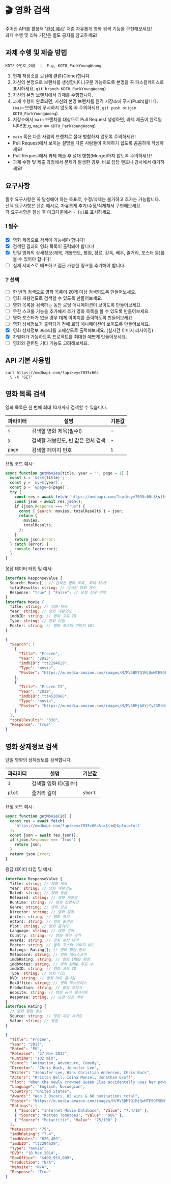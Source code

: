 # 🎬 영화 검색

주어진 API를 활용해 '[완성 예시](https://stupefied-hodgkin-d9d350.netlify.app/)' 처럼 자유롭게 영화 검색 기능을 구현해보세요!  
과제 수행 및 리뷰 기간은 별도 공지를 참고하세요!

## 과제 수행 및 제출 방법

```
KDT기수번호_이름  |  E.g, KDT0_ParkYoungWoong
```

1. 현재 저장소를 로컬에 클론(Clone)합니다.
1. 자신의 본명으로 브랜치를 생성합니다.(구분 가능하도록 본명을 꼭 파스칼케이스로 표시하세요, `git branch KDT0_ParkYoungWoong`)
1. 자신의 본명 브랜치에서 과제를 수행합니다.
1. 과제 수행이 완료되면, 자신의 본명 브랜치를 원격 저장소에 푸시(Push)합니다.(`main` 브랜치에 푸시하지 않도록 꼭 주의하세요, `git push origin KDT0_ParkYoungWoong`)
1. 저장소에서 `main` 브랜치를 대상으로 Pull Request 생성하면, 과제 제출이 완료됩니다!(E.g, `main` <== `KDT0_ParkYoungWoong`)

- `main` 혹은 다른 사람의 브랜치로 절대 병합하지 않도록 주의하세요!
- Pull Request에서 보이는 설명을 다른 사람들이 이해하기 쉽도록 꼼꼼하게 작성하세요!
- Pull Request에서 과제 제출 후 절대 병합(Merge)하지 않도록 주의하세요!
- 과제 수행 및 제출 과정에서 문제가 발생한 경우, 바로 담당 멘토나 강사에서 얘기하세요!

## 요구사항

필수 요구사항은 꼭 달성해야 하는 목표로, 수정/삭제는 불가하고 추가는 가능합니다.  
선택 요구사항은 단순 예시로, 자유롭게 추가/수정/삭제해서 구현해보세요.  
각 요구사항은 달성 후 마크다운에서 `- [x]`로 표시하세요.

### ❗ 필수

- [x] 영화 제목으로 검색이 가능해야 합니다!
- [x] 검색된 결과의 영화 목록이 출력돼야 합니다!
- [x] 단일 영화의 상세정보(제목, 개봉연도, 평점, 장르, 감독, 배우, 줄거리, 포스터 등)를 볼 수 있어야 합니다!
- [ ] 실제 서비스로 배포하고 접근 가능한 링크를 추가해야 합니다.

### ❔ 선택

- [ ] 한 번의 검색으로 영화 목록이 20개 이상 검색되도록 만들어보세요.
- [ ] 영화 개봉연도로 검색할 수 있도록 만들어보세요.
- [ ] 영화 목록을 검색하는 동안 로딩 애니메이션이 보이도록 만들어보세요.
- [ ] 무한 스크롤 기능을 추가해서 추가 영화 목록을 볼 수 있도록 만들어보세요.
- [ ] 영화 포스터가 없을 경우 대체 이미지를 출력하도록 만들어보세요.
- [ ] 영화 상세정보가 출력되기 전에 로딩 애니메이션이 보이도록 만들어보세요.
- [x] 영화 상세정보 포스터를 고해상도로 출력해보세요. (실시간 이미지 리사이징)
- [x] 차별화가 가능하도록 프로젝트를 최대한 예쁘게 만들어보세요.
- [ ] 영화와 관련된 기타 기능도 고려해보세요.

## API 기본 사용법

```curl
curl https://omdbapi.com/?apikey=7035c60c
  \ -X 'GET'
```

## 영화 목록 검색

영화 목록은 한 번에 최대 10개까지 검색할 수 있습니다.

| 파라미터 | 설명                               | 기본값 |
| -------- | ---------------------------------- | ------ |
| `s`      | 검색할 영화 제목(필수!)            | -      |
| `y`      | 검색할 개봉연도, 빈 값은 전체 검색 | -      |
| `page`   | 검색할 페이지 번호                 | `1`    |

요청 코드 예시:

```js
async function getMovies(title, year = "", page = 1) {
  const s = `&s=${title}`;
  const y = `&y=${year}`;
  const p = `&page=${page}`;
  try {
    const res = await fetch(`https://omdbapi.com/?apikey=7035c60c${s}${y}${p}`);
    const json = await res.json();
    if (json.Response === "True") {
      const { Search: movies, totalResults } = json;
      return {
        movies,
        totalResults,
      };
    }
    return json.Error;
  } catch (error) {
    console.log(error);
  }
}
```

응답 데이터 타입 및 예시:

```ts
interface ResponseValue {
  Search: Movie[]; // 검색된 영화 목록, 최대 10개
  totalResults: string; // 검색된 영화 개수
  Response: "True" | "False"; // 요청 성공 여부
}
interface Movie {
  Title: string; // 영화 제목
  Year: string; // 영화 개봉연도
  imdbID: string; // 영화 고유 ID
  Type: string; // 영화 타입
  Poster: string; // 영화 포스터 이미지 URL
}
```

```json
{
  "Search": [
    {
      "Title": "Frozen",
      "Year": "2013",
      "imdbID": "tt2294629",
      "Type": "movie",
      "Poster": "https://m.media-amazon.com/images/M/MV5BMTQ1MjQwMTE5OF5BMl5BanBnXkFtZTgwNjk3MTcyMDE@._V1_SX300.jpg"
    },
    {
      "Title": "Frozen II",
      "Year": "2019",
      "imdbID": "tt4520988",
      "Type": "movie",
      "Poster": "https://m.media-amazon.com/images/M/MV5BMjA0YjYyZGMtN2U0Ni00YmY4LWJkZTItYTMyMjY3NGYyMTJkXkEyXkFqcGdeQXVyNDg4NjY5OTQ@._V1_SX300.jpg"
    }
  ],
  "totalResults": "338",
  "Response": "True"
}
```

## 영화 상제정보 검색

단일 영화의 상제정보를 검색합니다.

| 파라미터 | 설명                  | 기본값  |
| -------- | --------------------- | ------- |
| `i`      | 검색할 영화 ID(필수!) |
| `plot`   | 줄거리 길이           | `short` |

요청 코드 예시:

```js
async function getMovie(id) {
  const res = await fetch(
    `https://omdbapi.com/?apikey=7035c60c&i=${id}&plot=full`
  );
  const json = await res.json();
  if (json.Response === "True") {
    return json;
  }
  return json.Error;
}
```

응답 데이터 타입 및 예시:

```ts
interface ResponseValue {
  Title: string; // 영화 제목
  Year: string; // 영화 개봉연도
  Rated: string; // 영화 등급
  Released: string; // 영화 개봉일
  Runtime: string; // 영화 상영시간
  Genre: string; // 영화 장르
  Director: string; // 영화 감독
  Writer: string; // 영화 작가
  Actors: string; // 영화 출연진
  Plot: string; // 영화 줄거리
  Language: string; // 영화 언어
  Country: string; // 영화 제작 국가
  Awards: string; // 영화 수상 내역
  Poster: string; // 영화 포스터 이미지 URL
  Ratings: Rating[]; // 영화 평점 정보
  Metascore: string; // 영화 메타스코어
  imdbRating: string; // 영화 IMDB 평점
  imdbVotes: string; // 영화 IMDB 투표 수
  imdbID: string; // 영화 고유 ID
  Type: string; // 영화 타입
  DVD: string; // 영화 DVD 출시일
  BoxOffice: string; // 영화 박스오피스
  Production: string; // 영화 제작사
  Website: string; // 영화 공식 웹사이트
  Response: string; // 요청 성공 여부
}
interface Rating {
  // 영화 평점 정보
  Source: string; // 평점 제공 사이트
  Value: string; // 평점
}
```

```json
{
  "Title": "Frozen",
  "Year": "2013",
  "Rated": "PG",
  "Released": "27 Nov 2013",
  "Runtime": "102 min",
  "Genre": "Animation, Adventure, Comedy",
  "Director": "Chris Buck, Jennifer Lee",
  "Writer": "Jennifer Lee, Hans Christian Andersen, Chris Buck",
  "Actors": "Kristen Bell, Idina Menzel, Jonathan Groff",
  "Plot": "When the newly crowned Queen Elsa accidentally uses her power to turn things into ice to curse her home in infinite winter, her sister Anna teams up with a mountain man, his playful reindeer, and a snowman to change the weather co...",
  "Language": "English, Norwegian",
  "Country": "United States",
  "Awards": "Won 2 Oscars. 82 wins & 60 nominations total",
  "Poster": "https://m.media-amazon.com/images/M/MV5BMTQ1MjQwMTE5OF5BMl5BanBnXkFtZTgwNjk3MTcyMDE@._V1_SX300.jpg",
  "Ratings": [
    { "Source": "Internet Movie Database", "Value": "7.4/10" },
    { "Source": "Rotten Tomatoes", "Value": "90%" },
    { "Source": "Metacritic", "Value": "75/100" }
  ],
  "Metascore": "75",
  "imdbRating": "7.4",
  "imdbVotes": "620,489",
  "imdbID": "tt2294629",
  "Type": "movie",
  "DVD": "18 Mar 2014",
  "BoxOffice": "$400,953,009",
  "Production": "N/A",
  "Website": "N/A",
  "Response": "True"
}
```
